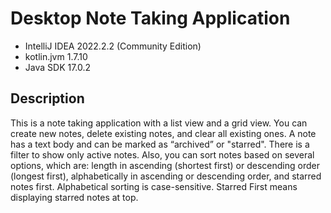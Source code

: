 # Desktop Note Taking Application #
* IntelliJ IDEA 2022.2.2 (Community Edition)
* kotlin.jvm 1.7.10
* Java SDK 17.0.2

## Description ##
This is a note taking application with a list view and a grid view. You can create new notes, delete existing notes, and clear all existing ones. A note has a text body and can be marked as “archived” or "starred". There is a filter to show only active notes. Also, you can sort notes based on several options, which are: length in ascending (shortest first) or descending order (longest first), alphabetically in ascending or descending order, and starred notes first. Alphabetical sorting is case-sensitive. Starred First means displaying starred notes at top.